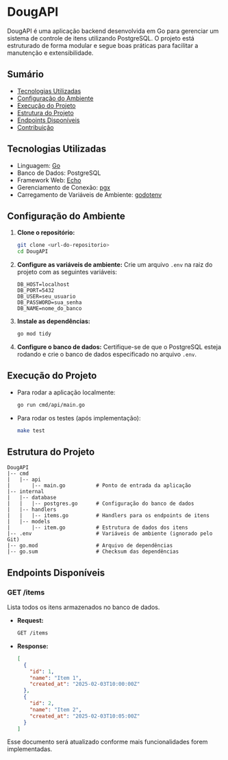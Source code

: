 # DougAPI

DougAPI é uma aplicação backend desenvolvida em Go para gerenciar um sistema de controle de itens utilizando PostgreSQL. O projeto está estruturado de forma modular e segue boas práticas para facilitar a manutenção e extensibilidade.

## **Sumário**
- [Tecnologias Utilizadas](#tecnologias-utilizadas)
- [Configuração do Ambiente](#configuração-do-ambiente)
- [Execução do Projeto](#execução-do-projeto)
- [Estrutura do Projeto](#estrutura-do-projeto)
- [Endpoints Disponíveis](#endpoints-disponíveis)
- [Contribuição](#contribuição)

## **Tecnologias Utilizadas**
- Linguagem: [Go](https://go.dev/)
- Banco de Dados: PostgreSQL
- Framework Web: [Echo](https://echo.labstack.com/)
- Gerenciamento de Conexão: [pgx](https://github.com/jackc/pgx)
- Carregamento de Variáveis de Ambiente: [godotenv](https://github.com/joho/godotenv)

## **Configuração do Ambiente**
1. **Clone o repositório:**
   ```bash
   git clone <url-do-repositorio>
   cd DougAPI
   ```

2. **Configure as variáveis de ambiente:**
   Crie um arquivo `.env` na raiz do projeto com as seguintes variáveis:
   ```env
   DB_HOST=localhost
   DB_PORT=5432
   DB_USER=seu_usuario
   DB_PASSWORD=sua_senha
   DB_NAME=nome_do_banco
   ```

3. **Instale as dependências:**
   ```bash
   go mod tidy
   ```

4. **Configure o banco de dados:**
   Certifique-se de que o PostgreSQL esteja rodando e crie o banco de dados especificado no arquivo `.env`.

## **Execução do Projeto**
- Para rodar a aplicação localmente:
  ```bash
  go run cmd/api/main.go
  ```

- Para rodar os testes (após implementação):
  ```bash
  make test
  ```

## **Estrutura do Projeto**
```
DougAPI
|-- cmd
|   |-- api
|       |-- main.go          # Ponto de entrada da aplicação
|-- internal
|   |-- database
|   |   |-- postgres.go      # Configuração do banco de dados
|   |-- handlers
|   |   |-- items.go         # Handlers para os endpoints de itens
|   |-- models
|       |-- item.go          # Estrutura de dados dos itens
|-- .env                     # Variáveis de ambiente (ignorado pelo Git)
|-- go.mod                   # Arquivo de dependências
|-- go.sum                   # Checksum das dependências
```

## **Endpoints Disponíveis**

### **GET /items**
Lista todos os itens armazenados no banco de dados.

- **Request:**
  ```bash
  GET /items
  ```

- **Response:**
  ```json
  [
    {
      "id": 1,
      "name": "Item 1",
      "created_at": "2025-02-03T10:00:00Z"
    },
    {
      "id": 2,
      "name": "Item 2",
      "created_at": "2025-02-03T10:05:00Z"
    }
  ]
  ```

Esse documento será atualizado conforme mais funcionalidades forem implementadas.

